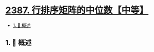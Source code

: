 # [2387. 行排序矩阵的中位数【中等】](https://github.com/tnotesjs/TNotes.leetcode/tree/main/notes/2387.%20%E8%A1%8C%E6%8E%92%E5%BA%8F%E7%9F%A9%E9%98%B5%E7%9A%84%E4%B8%AD%E4%BD%8D%E6%95%B0%E3%80%90%E4%B8%AD%E7%AD%89%E3%80%91)

<!-- region:toc -->

- [1. 📝 概述](#1--概述)

<!-- endregion:toc -->

## 1. 📝 概述
